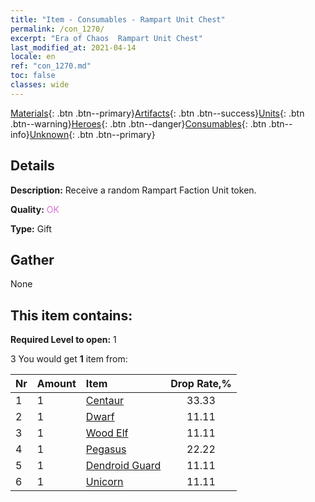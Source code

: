 ```yaml
---
title: "Item - Consumables - Rampart Unit Chest"
permalink: /con_1270/
excerpt: "Era of Chaos  Rampart Unit Chest"
last_modified_at: 2021-04-14
locale: en
ref: "con_1270.md"
toc: false
classes: wide
---
```

 [Materials](/Items/){: .btn .btn--primary}[Artifacts](/Items/Artifacts/){: .btn .btn--success}[Units](/Items/Units/){: .btn .btn--warning}[Heroes](/Items/Heroes/){: .btn .btn--danger}[Consumables](/Items/Consumables/){: .btn .btn--info}[Unknown](/Items/Unknown/){: .btn .btn--primary}

## Details
 **Description:** Receive a random Rampart Faction Unit token.

 **Quality:** <span style="color: #DA70D6">OK</span>

 **Type:** Gift

## Gather

  None

## This item contains:

 **Required Level to open:** 1

 3 You would get **1** item  from:

  | Nr | Amount |     Item    | Drop Rate,% |
  |:---|:-------|:------------|:---------:|
  | 1 | 1 | [Centaur](/Items/unt_199/) | 33.33 | 
  | 2 | 1 | [Dwarf](/Items/unt_200/) | 11.11 | 
  | 3 | 1 | [Wood Elf](/Items/unt_201/) | 11.11 | 
  | 4 | 1 | [Pegasus](/Items/unt_202/) | 22.22 | 
  | 5 | 1 | [Dendroid Guard](/Items/unt_203/) | 11.11 | 
  | 6 | 1 | [Unicorn](/Items/unt_204/) | 11.11 | 

